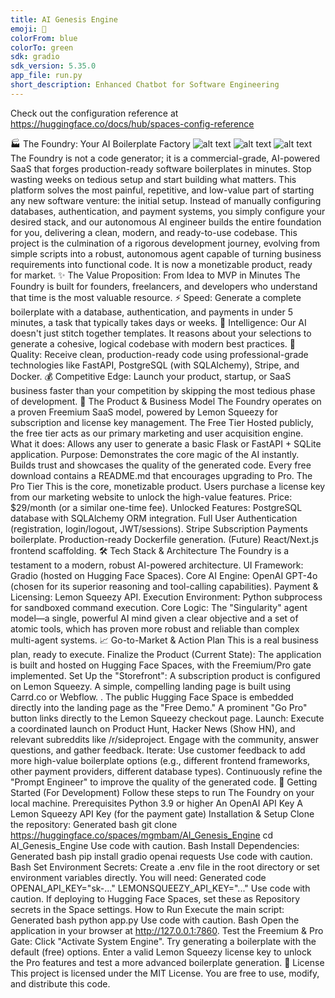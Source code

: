 ```yaml
---
title: AI Genesis Engine
emoji: 🚀
colorFrom: blue
colorTo: green
sdk: gradio
sdk_version: 5.35.0
app_file: run.py
short_description: Enhanced Chatbot for Software Engineering
---
```


Check out the configuration reference at https://huggingface.co/docs/hub/spaces-config-reference


🏭 The Foundry: Your AI Boilerplate Factory
![alt text](https://img.shields.io/badge/License-MIT-yellow.svg)
![alt text](https://img.shields.io/badge/status-live-green)
![alt text](https://img.shields.io/badge/Powered%20by-OpenAI%20%26%20Gradio-blue)
The Foundry is not a code generator; it is a commercial-grade, AI-powered SaaS that forges production-ready software boilerplates in minutes. Stop wasting weeks on tedious setup and start building what matters.
This platform solves the most painful, repetitive, and low-value part of starting any new software venture: the initial setup. Instead of manually configuring databases, authentication, and payment systems, you simply configure your desired stack, and our autonomous AI engineer builds the entire foundation for you, delivering a clean, modern, and ready-to-use codebase.
This project is the culmination of a rigorous development journey, evolving from simple scripts into a robust, autonomous agent capable of turning business requirements into functional code. It is now a monetizable product, ready for market.
✨ The Value Proposition: From Idea to MVP in Minutes
The Foundry is built for founders, freelancers, and developers who understand that time is the most valuable resource.
⚡ Speed: Generate a complete boilerplate with a database, authentication, and payments in under 5 minutes, a task that typically takes days or weeks.
🧠 Intelligence: Our AI doesn't just stitch together templates. It reasons about your selections to generate a cohesive, logical codebase with modern best practices.
💎 Quality: Receive clean, production-ready code using professional-grade technologies like FastAPI, PostgreSQL (with SQLAlchemy), Stripe, and Docker.
💰 Competitive Edge: Launch your product, startup, or SaaS business faster than your competition by skipping the most tedious phase of development.
🚀 The Product & Business Model
The Foundry operates on a proven Freemium SaaS model, powered by Lemon Squeezy for subscription and license key management.
The Free Tier
Hosted publicly, the free tier acts as our primary marketing and user acquisition engine.
What it does: Allows any user to generate a basic Flask or FastAPI + SQLite application.
Purpose: Demonstrates the core magic of the AI instantly. Builds trust and showcases the quality of the generated code. Every free download contains a README.md that encourages upgrading to Pro.
The Pro Tier
This is the core, monetizable product. Users purchase a license key from our marketing website to unlock the high-value features.
Price: $29/month (or a similar one-time fee).
Unlocked Features:
PostgreSQL database with SQLAlchemy ORM integration.
Full User Authentication (registration, login/logout, JWT/sessions).
Stripe Subscription Payments boilerplate.
Production-ready Dockerfile generation.
(Future) React/Next.js frontend scaffolding.
🛠️ Tech Stack & Architecture
The Foundry is a testament to a modern, robust AI-powered architecture.
UI Framework: Gradio (hosted on Hugging Face Spaces).
Core AI Engine: OpenAI GPT-4o (chosen for its superior reasoning and tool-calling capabilities).
Payment & Licensing: Lemon Squeezy API.
Execution Environment: Python subprocess for sandboxed command execution.
Core Logic: The "Singularity" agent model—a single, powerful AI mind given a clear objective and a set of atomic tools, which has proven more robust and reliable than complex multi-agent systems.
📈 Go-to-Market & Action Plan
This is a real business plan, ready to execute.
Finalize the Product (Current State): The application is built and hosted on Hugging Face Spaces, with the Freemium/Pro gate implemented.
Set Up the "Storefront":
A subscription product is configured on Lemon Squeezy.
A simple, compelling landing page is built using Carrd.co or Webflow.
.
The public Hugging Face Space is embedded directly into the landing page as the "Free Demo."
A prominent "Go Pro" button links directly to the Lemon Squeezy checkout page.
Launch:
Execute a coordinated launch on Product Hunt, Hacker News (Show HN), and relevant subreddits like /r/sideproject.
Engage with the community, answer questions, and gather feedback.
Iterate:
Use customer feedback to add more high-value boilerplate options (e.g., different frontend frameworks, other payment providers, different database types).
Continuously refine the "Prompt Engineer" to improve the quality of the generated code.
🚀 Getting Started (For Development)
Follow these steps to run The Foundry on your local machine.
Prerequisites
Python 3.9 or higher
An OpenAI API Key
A Lemon Squeezy API Key (for the payment gate)
Installation & Setup
Clone the repository:
Generated bash
git clone https://huggingface.co/spaces/mgmbam/AI_Genesis_Engine
cd AI_Genesis_Engine
Use code with caution.
Bash
Install Dependencies:
Generated bash
pip install gradio openai requests
Use code with caution.
Bash
Set Environment Secrets:
Create a .env file in the root directory or set environment variables directly. You will need:
Generated code
OPENAI_API_KEY="sk-..."
LEMONSQUEEZY_API_KEY="..."
Use code with caution.
If deploying to Hugging Face Spaces, set these as Repository secrets in the Space settings.
How to Run
Execute the main script:
Generated bash
python app.py
Use code with caution.
Bash
Open the application in your browser at http://127.0.0.1:7860.
Test the Freemium & Pro Gate:
Click "Activate System Engine".
Try generating a boilerplate with the default (free) options.
Enter a valid Lemon Squeezy license key to unlock the Pro features and test a more advanced boilerplate generation.
📄 License
This project is licensed under the MIT License. You are free to use, modify, and distribute this code.